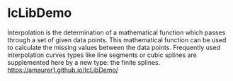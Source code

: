 # IcLibDemo
Interpolation is the determination of a mathematical function which passes through a set of given data points. This mathematical function can be used to calculate the missing values between the data points. Frequently used interpolation curves types like line segments or cubic splines are supplemented here by a new type: the finite splines.
https://amaurer1.github.io/IcLibDemo/
